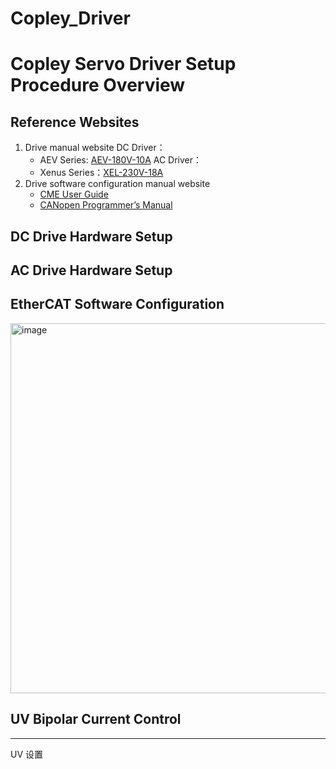 # Copley_Driver

# Copley Servo Driver Setup Procedure Overview

## Reference Websites
1. Drive manual website
    DC Driver：
    - AEV Series: [AEV-180V-10A](https://copleycontrols.com/en/products/aev-180-10/) 
    AC Driver：
    - Xenus Series：[XEL-230V-18A](https://copleycontrols.com/en/products/xel-230-18/)
2. Drive software configuration manual website
    - [CME User Guide](https://copleycontrols.com/wp-content/uploads/2018/02/CME-User-Guide.pdf)
    - [CANopen Programmer’s Manual](https://copleycontrols.com/wp-content/uploads/2018/02/CANopen-Programmers-Manual.pdf)



## DC Drive Hardware Setup

## AC Drive Hardware Setup


## EtherCAT Software Configuration
<img width="592" alt="image" src="https://user-images.githubusercontent.com/125642743/225541670-3c806367-0273-4b0c-b88c-8c2d0bfa8a1d.png">


## UV Bipolar Current Control
---
UV 设置



